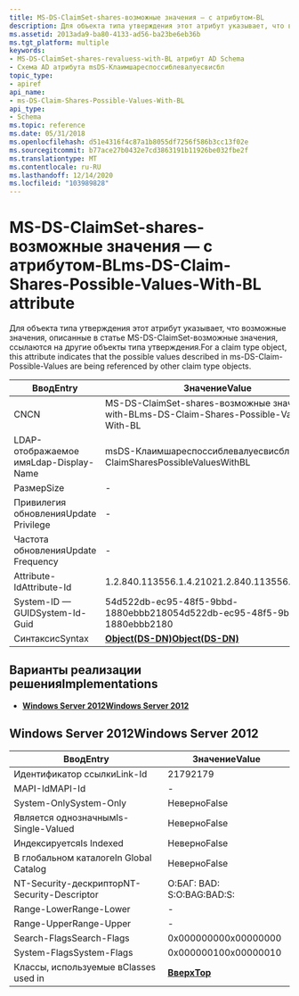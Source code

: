 ```yaml
---
title: MS-DS-ClaimSet-shares-возможные значения — с атрибутом-BL
description: Для объекта типа утверждения этот атрибут указывает, что возможные значения, описанные в статье MS-DS-ClaimSet-возможные значения, ссылаются на другие объекты типа утверждения.
ms.assetid: 2013ada9-ba80-4133-ad56-ba23be6eb36b
ms.tgt_platform: multiple
keywords:
- MS-DS-ClaimSet-shares-revaluess-with-BL атрибут AD Schema
- Схема AD атрибута msDS-Клаимшареспоссиблевалуесвисбл
topic_type:
- apiref
api_name:
- ms-DS-Claim-Shares-Possible-Values-With-BL
api_type:
- Schema
ms.topic: reference
ms.date: 05/31/2018
ms.openlocfilehash: d51e4316f4c87a1b8055df7256f586b3cc13f02e
ms.sourcegitcommit: b77ace27b0432e7cd3863191b11926be032fbe2f
ms.translationtype: MT
ms.contentlocale: ru-RU
ms.lasthandoff: 12/14/2020
ms.locfileid: "103989828"
---
```

# <a name="ms-ds-claim-shares-possible-values-with-bl-attribute"></a><span data-ttu-id="11475-105">MS-DS-ClaimSet-shares-возможные значения — с атрибутом-BL</span><span class="sxs-lookup"><span data-stu-id="11475-105">ms-DS-Claim-Shares-Possible-Values-With-BL attribute</span></span>

<span data-ttu-id="11475-106">Для объекта типа утверждения этот атрибут указывает, что возможные значения, описанные в статье MS-DS-ClaimSet-возможные значения, ссылаются на другие объекты типа утверждения.</span><span class="sxs-lookup"><span data-stu-id="11475-106">For a claim type object, this attribute indicates that the possible values described in ms-DS-Claim-Possible-Values are being referenced by other claim type objects.</span></span>



| <span data-ttu-id="11475-107">Ввод</span><span class="sxs-lookup"><span data-stu-id="11475-107">Entry</span></span> | <span data-ttu-id="11475-108">Значение</span><span class="sxs-lookup"><span data-stu-id="11475-108">Value</span></span> |
|-------------------|--------------------------------------------|
| <span data-ttu-id="11475-109">CN</span><span class="sxs-lookup"><span data-stu-id="11475-109">CN</span></span>                | <span data-ttu-id="11475-110">MS-DS-ClaimSet-shares-возможные значения-with-BL</span><span class="sxs-lookup"><span data-stu-id="11475-110">ms-DS-Claim-Shares-Possible-Values-With-BL</span></span> |
| <span data-ttu-id="11475-111">LDAP-отображаемое имя</span><span class="sxs-lookup"><span data-stu-id="11475-111">Ldap-Display-Name</span></span> | <span data-ttu-id="11475-112">msDS-Клаимшареспоссиблевалуесвисбл</span><span class="sxs-lookup"><span data-stu-id="11475-112">msDS-ClaimSharesPossibleValuesWithBL</span></span>       |
| <span data-ttu-id="11475-113">Размер</span><span class="sxs-lookup"><span data-stu-id="11475-113">Size</span></span>              | \-                                         |
| <span data-ttu-id="11475-114">Привилегия обновления</span><span class="sxs-lookup"><span data-stu-id="11475-114">Update Privilege</span></span>  | \-                                         |
| <span data-ttu-id="11475-115">Частота обновления</span><span class="sxs-lookup"><span data-stu-id="11475-115">Update Frequency</span></span>  | \-                                         |
| <span data-ttu-id="11475-116">Attribute-Id</span><span class="sxs-lookup"><span data-stu-id="11475-116">Attribute-Id</span></span>      | <span data-ttu-id="11475-117">1.2.840.113556.1.4.2102</span><span class="sxs-lookup"><span data-stu-id="11475-117">1.2.840.113556.1.4.2102</span></span>                    |
| <span data-ttu-id="11475-118">System-ID — GUID</span><span class="sxs-lookup"><span data-stu-id="11475-118">System-Id-Guid</span></span>    | <span data-ttu-id="11475-119">54d522db-ec95-48f5-9bbd-1880ebbb2180</span><span class="sxs-lookup"><span data-stu-id="11475-119">54d522db-ec95-48f5-9bbd-1880ebbb2180</span></span>       |
| <span data-ttu-id="11475-120">Синтаксис</span><span class="sxs-lookup"><span data-stu-id="11475-120">Syntax</span></span>            | [<span data-ttu-id="11475-121">**Object(DS-DN)**</span><span class="sxs-lookup"><span data-stu-id="11475-121">**Object(DS-DN)**</span></span>](s-object-ds-dn.md)    |



## <a name="implementations"></a><span data-ttu-id="11475-122">Варианты реализации решения</span><span class="sxs-lookup"><span data-stu-id="11475-122">Implementations</span></span>

-   [<span data-ttu-id="11475-123">**Windows Server 2012**</span><span class="sxs-lookup"><span data-stu-id="11475-123">**Windows Server 2012**</span></span>](#windows-server-2012)

## <a name="windows-server-2012"></a><span data-ttu-id="11475-124">Windows Server 2012</span><span class="sxs-lookup"><span data-stu-id="11475-124">Windows Server 2012</span></span>



| <span data-ttu-id="11475-125">Ввод</span><span class="sxs-lookup"><span data-stu-id="11475-125">Entry</span></span> | <span data-ttu-id="11475-126">Значение</span><span class="sxs-lookup"><span data-stu-id="11475-126">Value</span></span> |
|------------------------|---------------------------------|
| <span data-ttu-id="11475-127">Идентификатор ссылки</span><span class="sxs-lookup"><span data-stu-id="11475-127">Link-Id</span></span>                | <span data-ttu-id="11475-128">2179</span><span class="sxs-lookup"><span data-stu-id="11475-128">2179</span></span>                            |
| <span data-ttu-id="11475-129">MAPI-Id</span><span class="sxs-lookup"><span data-stu-id="11475-129">MAPI-Id</span></span>                | \-                              |
| <span data-ttu-id="11475-130">System-Only</span><span class="sxs-lookup"><span data-stu-id="11475-130">System-Only</span></span>            | <span data-ttu-id="11475-131">Неверно</span><span class="sxs-lookup"><span data-stu-id="11475-131">False</span></span>                           |
| <span data-ttu-id="11475-132">Является однозначным</span><span class="sxs-lookup"><span data-stu-id="11475-132">Is-Single-Valued</span></span>       | <span data-ttu-id="11475-133">Неверно</span><span class="sxs-lookup"><span data-stu-id="11475-133">False</span></span>                           |
| <span data-ttu-id="11475-134">Индексируется</span><span class="sxs-lookup"><span data-stu-id="11475-134">Is Indexed</span></span>             | <span data-ttu-id="11475-135">Неверно</span><span class="sxs-lookup"><span data-stu-id="11475-135">False</span></span>                           |
| <span data-ttu-id="11475-136">В глобальном каталоге</span><span class="sxs-lookup"><span data-stu-id="11475-136">In Global Catalog</span></span>      | <span data-ttu-id="11475-137">Неверно</span><span class="sxs-lookup"><span data-stu-id="11475-137">False</span></span>                           |
| <span data-ttu-id="11475-138">NT-Security-дескриптор</span><span class="sxs-lookup"><span data-stu-id="11475-138">NT-Security-Descriptor</span></span> | <span data-ttu-id="11475-139">О:БАГ: BAD: S:</span><span class="sxs-lookup"><span data-stu-id="11475-139">O:BAG:BAD:S:</span></span>                    |
| <span data-ttu-id="11475-140">Range-Lower</span><span class="sxs-lookup"><span data-stu-id="11475-140">Range-Lower</span></span>            | \-                              |
| <span data-ttu-id="11475-141">Range-Upper</span><span class="sxs-lookup"><span data-stu-id="11475-141">Range-Upper</span></span>            | \-                              |
| <span data-ttu-id="11475-142">Search-Flags</span><span class="sxs-lookup"><span data-stu-id="11475-142">Search-Flags</span></span>           | <span data-ttu-id="11475-143">0x00000000</span><span class="sxs-lookup"><span data-stu-id="11475-143">0x00000000</span></span>                      |
| <span data-ttu-id="11475-144">System-Flags</span><span class="sxs-lookup"><span data-stu-id="11475-144">System-Flags</span></span>           | <span data-ttu-id="11475-145">0x00000010</span><span class="sxs-lookup"><span data-stu-id="11475-145">0x00000010</span></span>                      |
| <span data-ttu-id="11475-146">Классы, используемые в</span><span class="sxs-lookup"><span data-stu-id="11475-146">Classes used in</span></span>        | [<span data-ttu-id="11475-147">**Вверх**</span><span class="sxs-lookup"><span data-stu-id="11475-147">**Top**</span></span>](c-top.md)<br/> |



 

 





